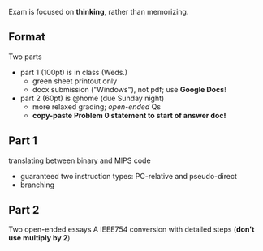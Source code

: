 Exam is focused on **thinking**, rather than memorizing.

## Format
Two parts
- part 1 (100pt) is in class (Weds.)
	- green sheet printout only
	- docx submission ("Windows"), not pdf; use **Google Docs**!
- part 2 (60pt) is @home (due Sunday night)
	- more relaxed grading; *open-ended* Qs
	- **copy-paste Problem 0 statement to start of answer doc!**

## Part 1
translating between binary and MIPS code
- guaranteed two instruction types: PC-relative and pseudo-direct
- branching

## Part 2
Two open-ended essays
A IEEE754 conversion with detailed steps (**don't use multiply by 2**)